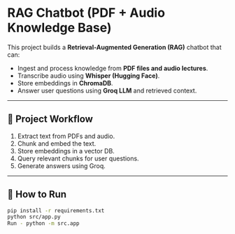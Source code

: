 # RAG Chatbot (PDF + Audio Knowledge Base)

This project builds a **Retrieval-Augmented Generation (RAG)** chatbot that can:
- Ingest and process knowledge from **PDF files and audio lectures**.
- Transcribe audio using **Whisper (Hugging Face)**.
- Store embeddings in **ChromaDB**.
- Answer user questions using **Groq LLM** and retrieved context.

---

## 🧩 Project Workflow
1. Extract text from PDFs and audio.
2. Chunk and embed the text.
3. Store embeddings in a vector DB.
4. Query relevant chunks for user questions.
5. Generate answers using Groq.

---

## 🚀 How to Run
```bash
pip install -r requirements.txt
python src/app.py 
Run - python -m src.app